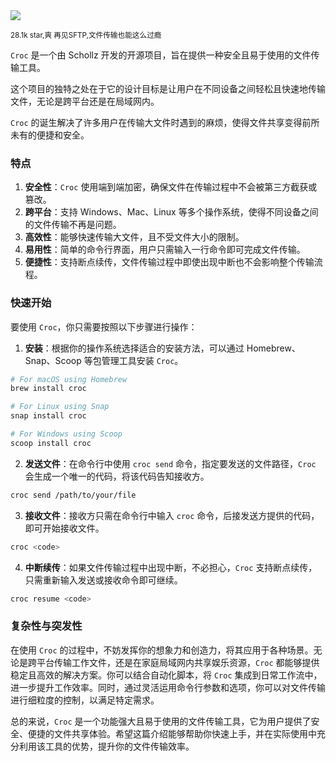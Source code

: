 <img src="https://github.com/dxzyw/higithub/raw/main/public/assets/image/241120-croc.png">

<small>28.1k star,爽 再见SFTP,文件传输也能这么过瘾</small>


`Croc` 是一个由 Schollz 开发的开源项目，旨在提供一种安全且易于使用的文件传输工具。

这个项目的独特之处在于它的设计目标是让用户在不同设备之间轻松且快速地传输文件，无论是跨平台还是在局域网内。

`Croc` 的诞生解决了许多用户在传输大文件时遇到的麻烦，使得文件共享变得前所未有的便捷和安全。

### 特点

1. **安全性**：`Croc` 使用端到端加密，确保文件在传输过程中不会被第三方截获或篡改。
2. **跨平台**：支持 Windows、Mac、Linux 等多个操作系统，使得不同设备之间的文件传输不再是问题。
3. **高效性**：能够快速传输大文件，且不受文件大小的限制。
4. **易用性**：简单的命令行界面，用户只需输入一行命令即可完成文件传输。
5. **便捷性**：支持断点续传，文件传输过程中即使出现中断也不会影响整个传输流程。

### 快速开始

要使用 `Croc`，你只需要按照以下步骤进行操作：

1. **安装**：根据你的操作系统选择适合的安装方法，可以通过 Homebrew、Snap、Scoop 等包管理工具安装 `Croc`。

```bash
# For macOS using Homebrew
brew install croc

# For Linux using Snap
snap install croc

# For Windows using Scoop
scoop install croc
```

2. **发送文件**：在命令行中使用 `croc send` 命令，指定要发送的文件路径，`Croc` 会生成一个唯一的代码，将该代码告知接收方。

```bash
croc send /path/to/your/file
```

3. **接收文件**：接收方只需在命令行中输入 `croc` 命令，后接发送方提供的代码，即可开始接收文件。

```bash
croc <code>
```

4. **中断续传**：如果文件传输过程中出现中断，不必担心，`Croc` 支持断点续传，只需重新输入发送或接收命令即可继续。

```bash
croc resume <code>
```

### 复杂性与突发性

在使用 `Croc` 的过程中，不妨发挥你的想象力和创造力，将其应用于各种场景。无论是跨平台传输工作文件，还是在家庭局域网内共享娱乐资源，`Croc` 都能够提供稳定且高效的解决方案。你可以结合自动化脚本，将 `Croc` 集成到日常工作流中，进一步提升工作效率。同时，通过灵活运用命令行参数和选项，你可以对文件传输进行细粒度的控制，以满足特定需求。

总的来说，`Croc` 是一个功能强大且易于使用的文件传输工具，它为用户提供了安全、便捷的文件共享体验。希望这篇介绍能够帮助你快速上手，并在实际使用中充分利用该工具的优势，提升你的文件传输效率。